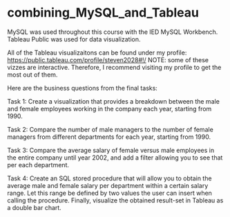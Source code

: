 # combining_MySQL_and_Tableau

MySQL was used throughout this course with the IED MySQL Workbench. Tableau Public was used for data visualization.

All of the Tableau visualizaitons can be found under my profile: https://public.tableau.com/profile/steven2028#!/
NOTE: some of these vizzes are interactive. Therefore, I recommend visiting my profile to get the most out of them.

Here are the business questions from the final tasks:

Task 1: Create a visualization that provides a breakdown between the male and female employees working in the company each year, starting from 1990.

Task 2: Compare the number of male managers to the number of female managers from different departments for each year, starting from 1990.

Task 3: Compare the average salary of female versus male employees in the entire company until year 2002, and add a filter allowing you to see that per each department.

Task 4: Create an SQL stored procedure that will allow you to obtain the average male and female salary per department within a certain salary range. Let this range be defined by two values the user can insert when calling the procedure. Finally, visualize the obtained result-set in Tableau as a double bar chart.  
